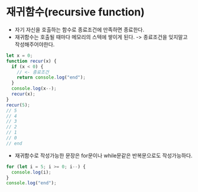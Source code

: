 # 재귀함수(recursive function)

- 자기 자신을 호출하는 함수로 종료조건에 만족하면 종료한다.
- 재귀함수는 호출될 때마다 메모리의 스텍에 쌓이게 된다. -> 종료조건을 잊지말고 작성해주어야한다.

```javascript
let x = 0;
function recur(x) {
  if (x < 0) {
    // <- 종료조건
    return console.log("end");
  }
  console.log(x--);
  recur(x);
}
recur(5);
// 5
// 4
// 3
// 2
// 1
// 0
// end
```

- 재귀함수로 작성가능한 문장은 for문이나 while문같은 반복문으로도 작성가능하다.

```javascript
for (let i = 5; i >= 0; i--) {
  console.log(i);
}
console.log("end");
```

